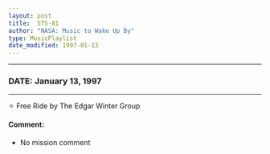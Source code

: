 ```yaml
---
layout: post
title:  STS-81
author: "NASA: Music to Wake Up By"
type: MusicPlaylist
date_modified: 1997-01-13
---
```


----
### DATE: January 13, 1997
----
✧ Free Ride by The Edgar Winter Group

#### Comment:
* No mission comment
